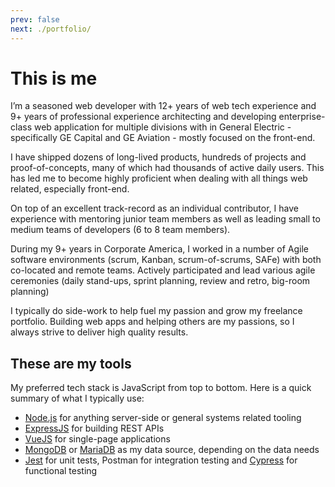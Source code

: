 ```yaml
---
prev: false
next: ./portfolio/
---
```

# This is me

I’m a seasoned web developer with 12+ years of web tech experience and 9+ years of professional experience architecting 
and developing enterprise-class web application for multiple divisions  with in General Electric - specifically GE 
Capital and GE Aviation - mostly focused on the front-end.

I have shipped dozens of long-lived products, hundreds of projects and proof-of-concepts, many of which had thousands
 of active daily users. This has led me to become highly proficient when dealing with all things web related, especially
  front-end.
  
On top of an excellent track-record as an individual contributor, I  have experience with mentoring junior team members 
as well as leading small to medium teams of developers (6 to 8 team members).

During my 9+ years in Corporate America, I worked in a number of Agile software environments (scrum, Kanban, 
scrum-of-scrums, SAFe) with both co-located and remote teams. Actively participated and lead various agile ceremonies 
(daily stand-ups, sprint planning, review and retro, big-room planning)

I typically do side-work to help fuel my passion and grow my freelance portfolio. Building web apps and helping others 
are my passions, so I always strive to deliver high quality results.

## These are my tools 

My preferred tech stack is JavaScript from top to bottom. Here is a quick summary of what I typically use:

* [Node.js](https://nodejs.org/en/about/) for anything server-side or general systems related tooling
* [ExpressJS](https://expressjs.com/) for building REST APIs
* [VueJS](https://vuejs.org/v2/guide/index.html) for single-page applications
* [MongoDB](https://www.mongodb.com/what-is-mongodb) or [MariaDB](https://mariadb.com/about-us) as my data source, depending on the data needs
* [Jest](https://facebook.github.io/jest/) for unit tests, Postman for integration testing and [Cypress](https://www.cypress.io/) for functional testing
